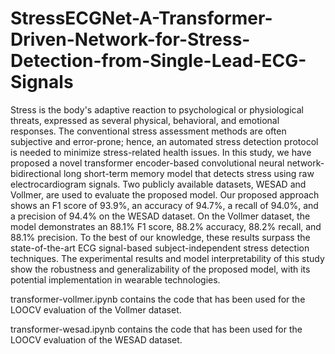 # StressECGNet-A-Transformer-Driven-Network-for-Stress-Detection-from-Single-Lead-ECG-Signals
Stress is the body's adaptive reaction to psychological or physiological threats, expressed as several physical, behavioral, and emotional responses. The conventional stress assessment methods are often subjective and error-prone; hence, an automated stress detection protocol is needed to minimize stress-related health issues. In this study, we have proposed a novel transformer encoder-based convolutional neural network-bidirectional long short-term memory model that detects stress using raw electrocardiogram signals. Two publicly available datasets, WESAD and Vollmer, are used to evaluate the proposed model. Our proposed approach shows an F1 score of 93.9%, an accuracy of 94.7%, a recall of 94.0%, and a precision of 94.4% on the WESAD dataset. On the Vollmer dataset, the model demonstrates an 88.1% F1 score, 88.2% accuracy, 88.2% recall, and 88.1% precision. To the best of our knowledge, these results surpass the state-of-the-art ECG signal-based subject-independent stress detection techniques. The experimental results and model interpretability of this study show the robustness and generalizability of the proposed model, with its potential implementation in wearable technologies.

transformer-vollmer.ipynb contains the code that has been used for the LOOCV evaluation of the Vollmer dataset.


transformer-wesad.ipynb contains the code that has been used for the LOOCV evaluation of the WESAD dataset.

